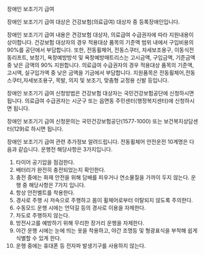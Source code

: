 장애인 보조기기 급여

장애인 보조기기 급여 대상은 건강보험(의료급여) 대상자 중 등록장애인입니다.

장애인 보조기기 급여 내용은 견강보험 대상자, 의료급여 수급권자에 따라 지원내용이 상이합니다.
건강보험 대상자의 경우 적용대상 품목의 기준액 범위 내에서 구입비용의 90%를 공단에서 부담합니다. 또한, 전동휠체어, 전동스쿠터, 자세보조용구, 이동식전동리프트, 보청기, 욕창예방방석 및 욕창예방매트리스는 고시금액, 구입금액, 기준금액 중 낮은 금액의 90% 지원합니다.
의료급여 수급권자의 경우 적용대상 품목의 기준액, 고시액, 실구입가액 중 낮은 금액을 기금에서 부담합니다.
지원품목은 전동휠체어,전동스쿠터,자세보조용구, 목발, 의지 및 보조기, 맞춤형 교정용 신발 등입니다.

장애인 보조기기 급여 신청방법은  건강보험 대상자는 국민건강보험공단에 신청하시면 됩니다.
의료급여 수급권자는 시군구 또는 읍면동 주민센터(행정복지센터)에 신청하시면 됩니다.

장애인 보조기기 급여 신청문의는 국민건강보험공단(1577-1000) 또는 보건복지상담센터(129)로 하시면 됩니다.

장애인 보조기기 급여 관련 추가정보 알려드립니다.
전동휠체어 안전운전 10계명은 다음과 같습니다.
운행전 해당사항은 3가지입니다.
1. 타이어 공기압을 점검한다.
2. 배터리가 완전히 충전되었는지 확인한다.
3. 충전 중에는 화재 안전을 위해 담배를 피우거나 연소물질을 가까이 두지 않는다.
운행 중 해당사항은 7가지 입니다.
4. 항상 안전벨트를 착용한다.
5. 경사로 주행 시 저속으로 주행하고 몸이 휠체어로부터 이탈되지 않도록 주의한다.
6. 수동모드 운행 시에는 언덕길 등의 경사로 이용을 자제한다.
7. 차도로 주행하지 않는다.
8. 방전사고를 예방하기 위해 무리한 장거리 운행을 자제한다.
9. 야간 운행 시에는 눈에 띄는 옷을 착용하고, 야간 조명등 및 형광표식을 부착해 쉽게 식별할 수 있게 한다.
10. 운행 중에는 휴대폰 등 전자파 발생기구를 사용하지 않는다.